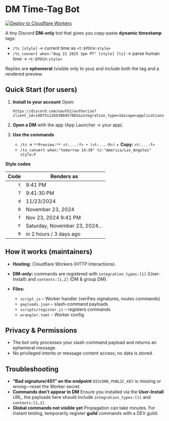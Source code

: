 # DM Time-Tag Bot

[![Deploy to Cloudflare Workers](https://github.com/Reithan/TimeStamper/actions/workflows/deploy-bot.yml/badge.svg)](https://github.com/Reithan/TimeStamper/actions/workflows/deploy-bot.yml)

A tiny Discord **DM-only** bot that gives you copy-paste **dynamic timestamp** tags:

* `/ts [style]` → current time as `<t:EPOCH:style>`
* `/ts_convert when:"Aug 21 2025 3pm PT" [style] [tz]` → parse human time → `<t:EPOCH:style>`

Replies are **ephemeral** (visible only to you) and include both the tag and a rendered preview.

## Quick Start (for users)

1. **Install to your account**
   Open:

   ```
   https://discord.com/oauth2/authorize?client_id=1407511264380457001&integration_type=1&scope=applications.commands
   ```
2. **Open a DM** with the app (App Launcher → your app).
3. **Use the commands**

   * `/ts` → `**Preview:** <t:...:f> • (<t:...:R>)` + **Copy:** `<t:...:f>`
   * `/ts_convert when:"tomorrow 14:30" tz:"America/Los_Angeles" style:F`

**Style codes**

| Code | Renders as                   |
| ---: | ---------------------------- |
|  `t` | 9:41 PM                      |
|  `T` | 9:41:30 PM                   |
|  `d` | 11/23/2024                   |
|  `D` | November 23, 2024            |
|  `f` | Nov 23, 2024 9:41 PM         |
|  `F` | Saturday, November 23, 2024… |
|  `R` | in 2 hours / 3 days ago      |

## How it works (maintainers)

* **Hosting:** Cloudflare Workers (HTTP Interactions).
* **DM-only:** commands are registered with `integration_types:[1]` (User-Install) and `contexts:[1,2]` (DM & group DM).
* **Files:**

  * `script.js` – Worker handler (verifies signatures, routes commands)
  * `payloads.json` – slash-command payloads
  * `scripts/register.js` – registers commands
  * `wrangler.toml` – Worker config

## Privacy & Permissions

* The bot only processes your slash-command payload and returns an ephemeral message.
* No privileged intents or message content access; no data is stored.

## Troubleshooting

* **“Bad signature/401” on the endpoint**
  `DISCORD_PUBLIC_KEY` is missing or wrong—reset the Worker secret.
* **Commands don’t appear in DM**
  Ensure you installed via the **User-Install** URL, the payloads here should include `integration_types:[1]` and `contexts:[1,2]`.
* **Global commands not visible yet**
  Propagation can take minutes. For instant testing, temporarily register **guild** commands with a DEV guild.
